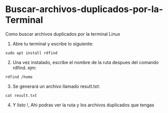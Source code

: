 # Buscar-archivos-duplicados-por-la-Terminal
Como buscar archivos duplicados por la terminal Linux

1. Abre tu terminal y escribe lo siguiente:
```
sudo apt install rdfind
```
2. Una vez instalado, escribe el nombre de la ruta despues del comando rdfind. ejm:
```
rdfind /home
```
3. Se generará un archivo llamado result.txt:
```
cat result.txt
```
4. Y listo !, Ahi podras ver la ruta y los archivos duplicados que tengas
